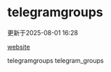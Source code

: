 # telegramgroups
更新于2025-08-01 16:28

[website](https://allgroups.github.io/telegramgroups/)

telegramgroups
telegram_groups
